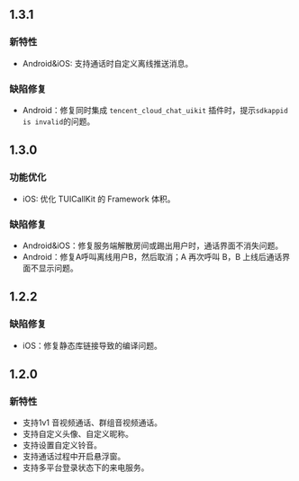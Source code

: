 ## 1.3.1
### 新特性
- Android&iOS: 支持通话时自定义离线推送消息。
### 缺陷修复
- Android：修复同时集成 `tencent_cloud_chat_uikit` 插件时，提示`sdkappid is invalid`的问题。

## 1.3.0
### 功能优化
- iOS: 优化 TUICallKit 的 Framework 体积。
### 缺陷修复
- Android&iOS：修复服务端解散房间或踢出用户时，通话界面不消失问题。
- Android：修复A呼叫离线用户B，然后取消；A 再次呼叫 B，B 上线后通话界面不显示问题。
## 1.2.2
### 缺陷修复
- iOS：修复静态库链接导致的编译问题。
## 1.2.0
### 新特性

- 支持1v1 音视频通话、群组音视频通话。
- 支持自定义头像、自定义昵称。
- 支持设置自定义铃音。
- 支持通话过程中开启悬浮窗。
- 支持多平台登录状态下的来电服务。 
